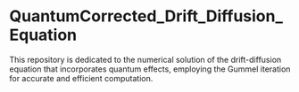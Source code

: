 # QuantumCorrected_Drift_Diffusion_Equation
This repository is dedicated to the numerical solution of the drift-diffusion equation that incorporates quantum effects, employing the Gummel iteration for accurate and efficient computation.
